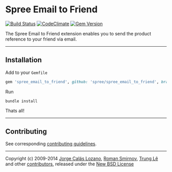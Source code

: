 # Spree Email to Friend

[![Build Status](https://travis-ci.org/spree-contrib/spree_email_to_friend.svg?branch=2-3-stable)](https://travis-ci.org/spree-contrib/spree_email_to_friend)
[![CodeClimate](https://codeclimate.com/github/spree-contrib/spree_email_to_friend/badges/gpa.svg)](https://codeclimate.com/github/spree-contrib/spree_email_to_friend)
[![Gem Version](https://badge.fury.io/rb/spree_email_to_friend.svg)](http://badge.fury.io/rb/spree_email_to_friend)

The Spree Email to Friend extension enables you to send the product reference to your friend via email.

---

## Installation

Add to your `Gemfile`
```ruby
gem 'spree_email_to_friend', github: 'spree/spree_email_to_friend', branch: '2-3-stable'
```

Run
```
bundle install
```

Thats all!

---

## Contributing

See corresponding [contributing guidelines][1].

---

Copyright (c) 2009-2014 [Jorge Calás Lozano][5], [Roman Smirnov][6], [Trung Lê][7] and other [contributors][8], released under the [New BSD License][3]

[1]: https://github.com/spree/spree_email_to_friend/blob/master/CONTRIBUTING.md
[3]: https://github.com/spree/spree_email_to_friend/blob/master/LICENSE.md
[5]: https://github.com/calas
[6]: https://github.com/romul
[7]: https://github.com/joneslee85
[8]: https://github.com/spree/spree_email_to_friend/graphs/contributors

